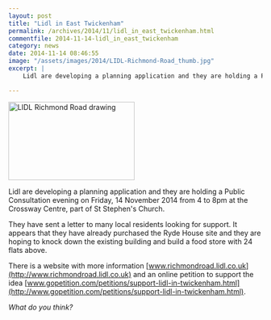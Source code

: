 ```yaml
---
layout: post
title: "Lidl in East Twickenham"
permalink: /archives/2014/11/lidl_in_east_twickenham.html
commentfile: 2014-11-14-lidl_in_east_twickenham
category: news
date: 2014-11-14 08:46:55
image: "/assets/images/2014/LIDL-Richmond-Road_thumb.jpg"
excerpt: |
    Lidl are developing a planning application and they are holding a Public Consultation evening on Friday, 14 November 2014 from 4 to 8pm at the Crossway Centre, part of St Stephen's Church.

---
```


<a href="/assets/images/2014/LIDL-Richmond-Road.jpg" title="See larger version of - LIDL Richmond Road drawing"><img src="/assets/images/2014/LIDL-Richmond-Road_thumb.jpg" width="250" height="155" alt="LIDL Richmond Road drawing" class="photo right" /></a>

Lidl are developing a planning application and they are holding a Public Consultation evening on Friday, 14 November 2014 from 4 to 8pm at the Crossway Centre, part of St Stephen's Church.

They have sent a letter to many local residents looking for support. It appears that they have already purchased the Ryde House site and they are hoping to knock down the existing building and build a food store with 24 flats above.

There is a website with more information [www.richmondroad.lidl.co.uk](http://www.richmondroad.lidl.co.uk) and an online petition to support the idea [www.gopetition.com/petitions/support-lidl-in-twickenham.html](http://www.gopetition.com/petitions/support-lidl-in-twickenham.html).

*What do you think?*
